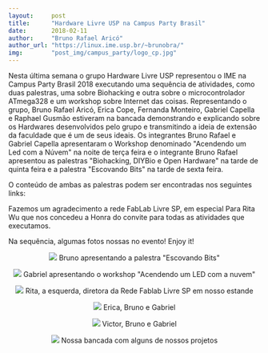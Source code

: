 ```yaml
---
layout:     post
title:      "Hardware Livre USP na Campus Party Brasil"
date:       2018-02-11
author:     "Bruno Rafael Aricó"
author_url: "https://linux.ime.usp.br/~brunobra/"
img: 	    "post_img/campus_party/logo_cp.jpg"
---
```


Nesta última semana o grupo Hardware Livre USP representou o IME na Campus Party Brasil 2018 executando uma sequência de atividades, como duas palestras, uma sobre Biohacking e outra sobre o microcontrolador ATmega328 e um workshop sobre Internet das coisas.
Representando o grupo, Bruno Rafael Aricó, Erica Cope, Fernanda Monteiro, Gabriel Capella e Raphael Gusmão estiveram na bancada demonstrando e explicando sobre os Hardwares desenvolvidos pelo grupo e transmitindo a ideia de extensão da faculdade que é um de seus ideais.
Os integrantes Bruno Rafael e Gabriel Capella apresentaram o Workshop denominado "Acendendo um Led com a Núvem" na noite de terça feira e o integrante Bruno Rafael apresentou as palestras "Biohacking, DIYBio e Open Hardware" na tarde de quinta feira e a palestra "Escovando Bits" na tarde de sexta feira.

O conteúdo de ambas as palestras podem ser encontradas nos seguintes links:

[Escovando Bits]: <https://www.youtube.com/watch?v=0vr-9z18M_c>

[Biohacking, DIYBIo e Open Hardware]: <https://www.youtube.com/watch?v=aUoU0zRtJ-M>

Fazemos um agradecimento a rede FabLab Livre SP, em especial Para Rita Wu que nos concedeu a Honra do convite para todas as atividades que executamos.

Na sequência, algumas fotos nossas no evento! Enjoy it! 

<p style="text-align: center;">
    <img src="{{ site.baseurl }}/post_img/campus_party/bruno_palco.jpg" style="margin: 0 auto; max-height: 390px;" />
Bruno apresentando a palestra "Escovando Bits"
</p>

<p style="text-align: center;">
    <img src="{{ site.baseurl }}/post_img/campus_party/capella_palco.jpg" style="margin: 0 auto; max-height: 390px;" />
Gabriel apresentando o workshop "Acendendo um LED com a nuvem"
</p>

<p style="text-align: center;">
    <img src="{{ site.baseurl }}/post_img/campus_party/stand_rita.jpg" style="margin: 0 auto; max-height: 390px;" />
Rita, a esquerda, diretora da Rede Fablab Livre SP em nosso estande
</p>

<p style="text-align: center;">
    <img src="{{ site.baseurl }}/post_img/campus_party/grupo_campus.jpg" style="margin: 0 auto; max-height: 390px;" />
Erica, Bruno e Gabriel
</p>

<p style="text-align: center;">
    <img src="{{ site.baseurl }}/post_img/campus_party/equipe.jpg" style="margin: 0 auto; max-height: 390px;" />
Victor, Bruno e Gabriel
</p>

<p style="text-align: center;">
    <img src="{{ site.baseurl }}/post_img/campus_party/stand.jpg" style="margin: 0 auto; max-height: 390px;" />
Nossa bancada com alguns de nossos projetos
</p>



